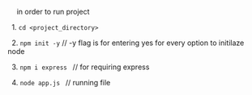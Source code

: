 
&emsp; in order to run project

&nbsp;  1.   ```cd <project_directory> ```

&nbsp;  2.   ```npm init -y```   //  -y  flag is for entering yes for every option to initilaze node

&nbsp;  3.   ```npm i express ```  //  for requiring express 

&nbsp;  4.   ```node app.js ```  //  running file 
